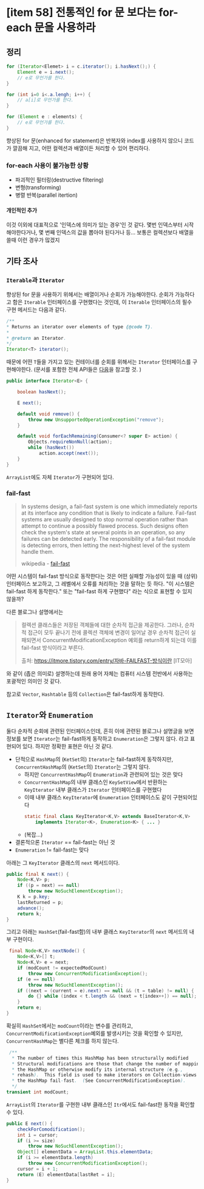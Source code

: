 # [item 58] 전통적인 for 문 보다는 for-each 문을 사용하라
## 정리

``` java
for (Iterator<Elemet> i = c.iterator(); i.hasNext();) {
    Element e = i.next();
    // e로 무언가를 한다.
}
```

``` java
for (int i=0 i<.a.lengh; i++) {
    // a[i]로 무언가를 한다.
}
```


``` java
for (Element e : elements) {
    // e로 무언가를 한다.
}
```
향상된 for 문(enhanced for statement)은 반복자와 index를 사용하지 않으니 코드가 깔끔해 지고, 어떤 컬렉션과 배열이든 처리할 수 있어 편리하다.

### for-each 사용이 불가능한 상황
- 파괴적인 필터링(destructive filtering)
- 변형(transforming)
- 병렬 반복(parallel itertion)

#### 개인적인 추가
이것 이외에 대표적으로 '인덱스에 의미가 있는 경우'인 것 같다. 몇번 인덱스부터 시작해야한다거나, 몇 번째 인덱스의 값을 뽑아야 된다거나 등... 보통은 컬렉션보다 배열을 쓸때 이런 경우가 많겠지

## 기타 조사
### `Iterable`과 `Iterator`
향상된 for 문을 사용하기 위헤서는 배열이거나 순회가 가능해야한다. 순회가 가능하다고 함은 `Iterable` 인터페이스를 구현했다는 것인데, 이 `Iterable` 인터페이스의 필수 구현 메서드는 다음과 같다.
``` java
/**
* Returns an iterator over elements of type {@code T}.
*
* @return an Iterator.
*/
Iterator<T> iterator();
```

때문에 어떤 `T`들을 가지고 있는 컨테이너를 순회를 위해서는 `Iterator` 인터페이스를 구현해야한다.
(문서를 포함한 전체 API들은 [다음](https://docs.oracle.com/javase/8/docs/api/java/util/Iterator.html)을 참고할 것. )
``` java
public interface Iterator<E> {

    boolean hasNext();

    E next();

    default void remove() {
        throw new UnsupportedOperationException("remove");
    }

    default void forEachRemaining(Consumer<? super E> action) {
        Objects.requireNonNull(action);
        while (hasNext())
            action.accept(next());
    }
}
```
`ArrayList`에도 자체 `Iterator`가 구현되어 있다.

### fail-fast

> In systems design, a fail-fast system is one which immediately reports at its interface any condition that is likely to indicate a failure. Fail-fast systems are usually designed to stop normal operation rather than attempt to continue a possibly flawed process. Such designs often check the system's state at several points in an operation, so any failures can be detected early. The responsibility of a fail-fast module is detecting errors, then letting the next-highest level of the system handle them.
> 
> wikipedia - [fail-fast](https://en.wikipedia.org/wiki/Fail-fast)

어떤 시스템이 fail-fast 방식으로 동작한다는 것은 어떤 실패할 가능성이 있을 때 (상위) 인터페이스 보고하고, 그 레벨에서 오류를 처리하는 것을 말하는 듯 하다. "이 시스템은 fail-fast 하게 동작한다." 또는 "fail-fast 하게 구현했다" 라는 식으로 표현할 수 있지 않을까?

다른 블로그나 설명에서는
>  컬렉션 클래스들은 저장된 객체들에 대한 순차적 접근을 제공한다.
그러나, 순차적 접근이 모두 끝나기 전에 콜렉션 객체에 변경이 일어날 경우 순차적 접근이 실패되면서 ConcurrentModificationException 예외를 return하게 되는데 이를 fail-fast 방식이라고 부른다.
>
> 출처: https://itmore.tistory.com/entry/자바-FAILFAST-방식이란 [IT모아]

와 같이 (좁은 의미로) 설명하는데 원래 용어 자체는 컴퓨터 시스템 전반에서 사용하는 포괄적인 의미인 것 같다.

참고로 `Vector`, `Hashtable` 등의 `Collection`은 fail-fast하게 동작한다.

## `Iterator`와 `Enumeration`
둘다 순차적 순회에 관련된 인터페이스인데, 흔히 이에 관련된 블로그나 설명글을 보면 정보를 보면 `Iterator`는 fail-fast하게 동작하고 `Enumeration`은 그렇지 않다. 라고 표현되어 있다. 하지만 정확한 표현은 아닌 것 같다.

- 단적으로 `HashMap`의 (`KetSet`의) `Iterator`는 fail-fast하게 동작하지만, `ConcurrentHashMap`의 (`KetSet`의) `Iterator`는 그렇지 않다.
    - 하지만 `ConcurrentHashMap`이 `Enumeration`과 관련되어 있는 것은 맞다
    - `ConcurrentHashMap`의 내부 클래스인 `KeySetView`에서 반환하는 `KeyIterator` 내부 클래스가 `Iterator` 인터페이스를 구현했다
    - 이때 내부 클래스 `KeyIterator`에 `Enumeration` 인터페이스도 같이 구현되어있다
        ``` java
        static final class KeyIterator<K,V> extends BaseIterator<K,V>
            implements Iterator<K>, Enumeration<K> { ... }
        ```
    - (복잡...)
- 결론적으론 `Iterator` == fail-fast는 아닌 것
- `Enumeration` != fail-fast는 맞다

아래는 그 `KeyIterator` 클래스의 `next` 메서드이다.

``` java
public final K next() {
    Node<K,V> p;
    if ((p = next) == null)
        throw new NoSuchElementException();
    K k = p.key;
    lastReturned = p;
    advance();
    return k;
}
```
그리고 아래는 `HashSet`(fail-fast함)의 내부 클래스 `KeyIterator`의 `next` 메서드의 내부 구현이다.

``` java
 final Node<K,V> nextNode() {
    Node<K,V>[] t;
    Node<K,V> e = next;
    if (modCount != expectedModCount)
        throw new ConcurrentModificationException();
    if (e == null)
        throw new NoSuchElementException();
    if ((next = (current = e).next) == null && (t = table) != null) {
        do {} while (index < t.length && (next = t[index++]) == null);
    }
    return e;
}
```
확실히 `HashSet`에서는 `modCount`이라는 변수를 관리하고, `ConcurrentModificationException`예외를 발생시키는 것을 확인할 수 있지만, `ConcurrentHashMap`는 별다른 체크를 하지 않는다.

``` java
 /**
  * The number of times this HashMap has been structurally modified
  * Structural modifications are those that change the number of mappings in
  * the HashMap or otherwise modify its internal structure (e.g.,
  * rehash).  This field is used to make iterators on Collection-views of
  * the HashMap fail-fast.  (See ConcurrentModificationException).
  */
transient int modCount;
```

`ArrayList`의 `Iterator`를 구현한 내부 클래스인 `Itr`에서도 fail-fast한 동작을 확인할 수 있다.
``` java
public E next() {
    checkForComodification();
    int i = cursor;
    if (i >= size)
        throw new NoSuchElementException();
    Object[] elementData = ArrayList.this.elementData;
    if (i >= elementData.length)
        throw new ConcurrentModificationException();
    cursor = i + 1;
    return (E) elementData[lastRet = i];
}
```